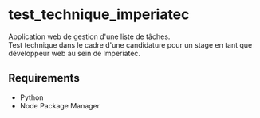 # test_technique_imperiatec
Application web de gestion d'une liste de tâches.  
Test technique dans le cadre d'une candidature pour un stage en tant que développeur web au sein de Imperiatec.   


## Requirements  
- Python
- Node Package Manager
